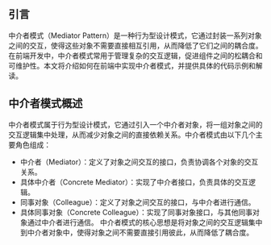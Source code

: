 <!--
 * @Author: chb
 * @Date: 2025-04-08 16:26:01
 * @Description: 
-->
## 引言
中介者模式（Mediator Pattern）是一种行为型设计模式，它通过封装一系列对象之间的交互，使得这些对象不需要直接相互引用，从而降低了它们之间的耦合度。在前端开发中，中介者模式常用于管理复杂的交互逻辑，促进组件之间的松耦合和可维护性。本文将介绍如何在前端中实现中介者模式，并提供具体的代码示例和解读。

## 中介者模式概述
中介者模式属于行为型设计模式，它通过引入一个中介者对象，将一组对象之间的交互逻辑集中处理，从而减少对象之间的直接依赖关系。中介者模式由以下几个主要角色组成：

- 中介者（Mediator）：定义了对象之间交互的接口，负责协调各个对象的交互关系。
- 具体中介者（Concrete Mediator）：实现了中介者接口，负责具体的交互逻辑。
- 同事对象（Colleague）：定义了对象之间交互的接口，与中介者进行通信。
- 具体同事对象（Concrete Colleague）：实现了同事对象接口，与其他同事对象通过中介者进行通信。
中介者模式的核心思想是将对象之间的交互逻辑集中到中介者对象中，使得对象之间不需要直接引用彼此，从而降低了耦合度。

